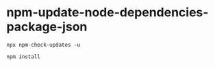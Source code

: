 # npm-update-node-dependencies-package-json
```shell
npx npm-check-updates -u
```
```shell
npm install
```

